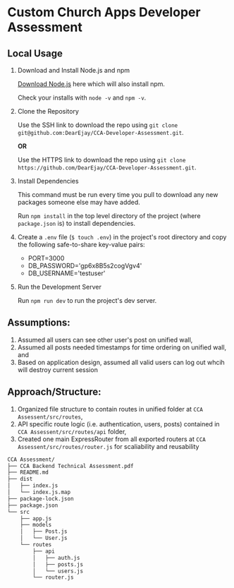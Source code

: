 # Custom Church Apps Developer Assessment

## Local Usage
1. Download and Install Node.js and npm

    [Download Node.js](https://nodejs.org/en/download/) here which will also install npm.

    Check your installs with `node -v` and `npm -v`.

2. Clone the Repository

    Use the SSH link to download the repo using `git clone git@github.com:DearEjay/CCA-Developer-Assessment.git`.

    **OR**

    Use the HTTPS link to download the repo using `git clone https://github.com/DearEjay/CCA-Developer-Assessment.git`.

3. Install Dependencies

    This command must be run every time you pull to download any new packages someone else may have added.

    Run `npm install` in the top level directory of the project (where `package.json` is) to install dependencies.

4. Create a `.env` file (`$ touch .env`) in the project's root directory and copy the following safe-to-share key-value pairs: 
    - PORT=3000
    - DB_PASSWORD='gp6x8B5s2cogVgv4'
    - DB_USERNAME='testuser'

5. Run the Development Server


    Run `npm run dev` to run the project's dev server.

## Assumptions:
1. Assumed all users can see other user's post on unified wall,
2. Assumed all posts needed timestamps for time ordering on unified wall, and 
3. Based on application design, assumed all valid users can log out whcih will destroy current session

## Approach/Structure:
1. Organized file structure to contain routes in unified folder at `CCA Assessent/src/routes`, 
2. API specific route logic (i.e. authentication, users, posts) contained in `CCA Assessent/src/routes/api` folder, 
3. Created one main ExpressRouter from all exported routers at `CCA Assessent/src/routes/router.js`  for scaliability and reusability

```bash
CCA Assessment/
├── CCA Backend Technical Assessment.pdf
├── README.md
├── dist
│   ├── index.js
│   └── index.js.map
├── package-lock.json
├── package.json
└── src
    ├── app.js
    ├── models
    │   ├── Post.js
    │   └── User.js
    └── routes
        ├── api
        │   ├── auth.js
        │   ├── posts.js
        │   └── users.js
        └── router.js
```